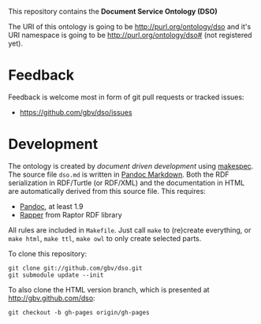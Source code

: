 This repository contains the **Document Service Ontology (DSO)**

The URI of this ontology is going to be <http://purl.org/ontology/dso> and it's
URI namespace is going to be <http://purl.org/ontology/dso#> (not registered
yet).

# Feedback

Feedback is welcome most in form of git pull requests or tracked issues:

* https://github.com/gbv/dso/issues

# Development

The ontology is created by *document driven development* using
[makespec](https://github.com/jakobib/makespec). The source file `dso.md` is written in [Pandoc
Markdown](http://johnmacfarlane.net/pandoc/demo/example9/pandocs-markdown.html).
Both the RDF serialization in RDF/Turtle (or RDF/XML) and the documentation in
HTML are automatically derived from this source file. This requires:

* [Pandoc](http://johnmacfarlane.net/pandoc/), at least 1.9
* [Rapper](http://librdf.org/raptor/rapper.html) from Raptor RDF library

All rules are included in `Makefile`. Just call `make` to (re)create everything, 
or `make html`, `make ttl`, `make owl` to only create selected parts.

To clone this repository:

    git clone git://github.com/gbv/dso.git
    git submodule update --init

To also clone the HTML version branch, which is presented at
<http://gbv.github.com/dso>:

    git checkout -b gh-pages origin/gh-pages

